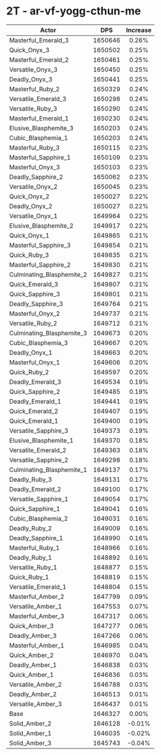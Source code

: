 # 2T - ar-vf-yogg-cthun-me
| Actor | DPS | Increase |
|---|:---:|:---:|
|Masterful_Emerald_3|1650646|0.26%|
|Quick_Onyx_3|1650502|0.25%|
|Masterful_Emerald_2|1650461|0.25%|
|Versatile_Onyx_3|1650450|0.25%|
|Deadly_Onyx_3|1650441|0.25%|
|Masterful_Ruby_2|1650329|0.24%|
|Versatile_Emerald_3|1650298|0.24%|
|Versatile_Ruby_3|1650290|0.24%|
|Masterful_Emerald_1|1650230|0.24%|
|Elusive_Blasphemite_3|1650203|0.24%|
|Cubic_Blasphemia_1|1650203|0.24%|
|Masterful_Ruby_3|1650115|0.23%|
|Masterful_Sapphire_1|1650109|0.23%|
|Masterful_Onyx_3|1650103|0.23%|
|Deadly_Sapphire_2|1650062|0.23%|
|Versatile_Onyx_2|1650045|0.23%|
|Quick_Onyx_2|1650027|0.22%|
|Deadly_Onyx_2|1650027|0.22%|
|Versatile_Onyx_1|1649964|0.22%|
|Elusive_Blasphemite_2|1649917|0.22%|
|Quick_Onyx_1|1649865|0.21%|
|Masterful_Sapphire_3|1649854|0.21%|
|Quick_Ruby_3|1649835|0.21%|
|Masterful_Sapphire_2|1649830|0.21%|
|Culminating_Blasphemite_2|1649827|0.21%|
|Quick_Emerald_3|1649807|0.21%|
|Quick_Sapphire_3|1649801|0.21%|
|Deadly_Sapphire_3|1649764|0.21%|
|Masterful_Onyx_2|1649737|0.21%|
|Versatile_Ruby_2|1649712|0.21%|
|Culminating_Blasphemite_3|1649673|0.20%|
|Cubic_Blasphemia_3|1649667|0.20%|
|Deadly_Onyx_1|1649663|0.20%|
|Masterful_Onyx_1|1649606|0.20%|
|Quick_Ruby_2|1649597|0.20%|
|Deadly_Emerald_3|1649534|0.19%|
|Quick_Sapphire_2|1649485|0.19%|
|Deadly_Emerald_1|1649441|0.19%|
|Quick_Emerald_2|1649407|0.19%|
|Quick_Emerald_1|1649400|0.19%|
|Versatile_Sapphire_3|1649373|0.19%|
|Elusive_Blasphemite_1|1649370|0.18%|
|Versatile_Emerald_2|1649363|0.18%|
|Versatile_Sapphire_2|1649298|0.18%|
|Culminating_Blasphemite_1|1649137|0.17%|
|Deadly_Ruby_3|1649131|0.17%|
|Deadly_Emerald_2|1649100|0.17%|
|Versatile_Sapphire_1|1649054|0.17%|
|Quick_Sapphire_1|1649041|0.16%|
|Cubic_Blasphemia_2|1649031|0.16%|
|Deadly_Ruby_2|1649009|0.16%|
|Deadly_Sapphire_1|1648990|0.16%|
|Masterful_Ruby_1|1648966|0.16%|
|Deadly_Ruby_1|1648892|0.16%|
|Versatile_Ruby_1|1648877|0.15%|
|Quick_Ruby_1|1648819|0.15%|
|Versatile_Emerald_1|1648804|0.15%|
|Masterful_Amber_2|1647799|0.09%|
|Versatile_Amber_1|1647553|0.07%|
|Masterful_Amber_3|1647317|0.06%|
|Quick_Amber_3|1647277|0.06%|
|Deadly_Amber_3|1647266|0.06%|
|Masterful_Amber_1|1646985|0.04%|
|Quick_Amber_2|1646970|0.04%|
|Deadly_Amber_1|1646838|0.03%|
|Quick_Amber_1|1646836|0.03%|
|Versatile_Amber_2|1646788|0.03%|
|Deadly_Amber_2|1646513|0.01%|
|Versatile_Amber_3|1646437|0.01%|
|Base|1646327|0.00%|
|Solid_Amber_2|1646128|-0.01%|
|Solid_Amber_1|1646035|-0.02%|
|Solid_Amber_3|1645743|-0.04%|
